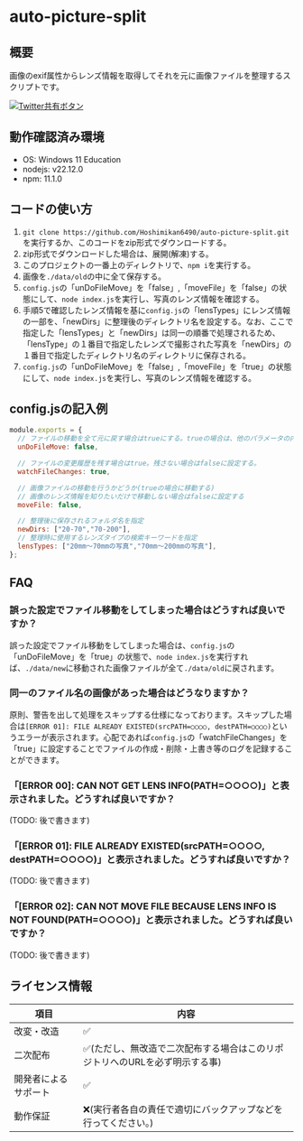 # auto-picture-split
## 概要
画像のexif属性からレンズ情報を取得してそれを元に画像ファイルを整理するスクリプトです。

[![Twitter共有ボタン](https://img.shields.io/twitter/url?url=https://twitter.com/share&style=social&logo=x&label=Twitter%E3%81%A7%E5%85%B1%E6%9C%89%E3%81%99%E3%82%8B)](https://twitter.com/share?text=%E7%94%BB%E5%83%8F%E3%81%AEexif%E5%B1%9E%E6%80%A7%E3%81%8B%E3%82%89%E3%83%AC%E3%83%B3%E3%82%BA%E6%83%85%E5%A0%B1%E3%82%92%E5%8F%96%E5%BE%97%E3%81%97%E3%81%A6%E3%81%9D%E3%82%8C%E3%82%92%E5%85%83%E3%81%AB%E7%94%BB%E5%83%8F%E3%83%95%E3%82%A1%E3%82%A4%E3%83%AB%E3%82%92%E6%95%B4%E7%90%86%E3%81%99%E3%82%8B%E3%82%B9%E3%82%AF%E3%83%AA%E3%83%97%E3%83%88&url=https%3A%2F%2Fgithub.com%2FHoshimikan6490%2Fauto-picture-split&hashtags=%E3%82%B9%E3%82%AF%E3%83%AA%E3%83%97%E3%83%88%2C%E8%87%AA%E5%8B%95%E4%BB%95%E5%88%86%E3%81%91&via=hoshimikan6490)


## 動作確認済み環境
- OS: Windows 11 Education
- nodejs: v22.12.0
- npm: 11.1.0

## コードの使い方
1. `git clone https://github.com/Hoshimikan6490/auto-picture-split.git`を実行するか、このコードをzip形式でダウンロードする。
2. zip形式でダウンロードした場合は、展開(解凍)する。
3. このプロジェクトの一番上のディレクトリで、`npm i`を実行する。
4. 画像を`./data/old`の中に全て保存する。
5. `config.js`の「unDoFileMove」を「false」,「moveFile」を「false」の状態にして、`node index.js`を実行し、写真のレンズ情報を確認する。
6. 手順5で確認したレンズ情報を基に`config.js`の「lensTypes」にレンズ情報の一部を、「newDirs」に整理後のディレクトリ名を設定する。なお、ここで指定した「lensTypes」と「newDirs」は同一の順番で処理されるため、「lensType」の１番目で指定したレンズで撮影された写真を「newDirs」の１番目で指定したディレクトリ名のディレクトリに保存される。
7. `config.js`の「unDoFileMove」を「false」,「moveFile」を「true」の状態にして、`node index.js`を実行し、写真のレンズ情報を確認する。

## config.jsの記入例
```js
module.exports = {
  // ファイルの移動を全て元に戻す場合はtrueにする。trueの場合は、他のパラメータの内容は無視される
  unDoFileMove: false,

  // ファイルの変更履歴を残す場合はtrue。残さない場合はfalseに設定する。
  watchFileChanges: true,

  // 画像ファイルの移動を行うかどうか(trueの場合に移動する)
  // 画像のレンズ情報を知りたいだけで移動しない場合はfalseに設定する
  moveFile: false,

  // 整理後に保存されるフォルダ名を指定
  newDirs: ["20-70","70-200"],
  // 整理時に使用するレンズタイプの検索キーワードを指定
  lensTypes: ["20mm～70mmの写真","70mm～200mmの写真"],
};
```

## FAQ
### 誤った設定でファイル移動をしてしまった場合はどうすれば良いですか？
誤った設定でファイル移動をしてしまった場合は、`config.js`の「unDoFileMove」を「true」の状態で、`node index.js`を実行すれば、`./data/new`に移動された画像ファイルが全て`./data/old`に戻されます。
### 同一のファイル名の画像があった場合はどうなりますか？
原則、警告を出して処理をスキップする仕様になっております。スキップした場合は`[ERROR 01]: FILE ALREADY EXISTED(srcPATH=○○○○, destPATH=○○○○)`というエラーが表示されます。心配であれば`config.js`の「watchFileChanges」を「true」に設定することでファイルの作成・削除・上書き等のログを記録することができます。
### 「[ERROR 00]: CAN NOT GET LENS INFO(PATH=○○○○)」と表示されました。どうすれば良いですか？
(TODO: 後で書きます)
### 「[ERROR 01]: FILE ALREADY EXISTED(srcPATH=○○○○, destPATH=○○○○)」と表示されました。どうすれば良いですか？
(TODO: 後で書きます)
### 「[ERROR 02]: CAN NOT MOVE FILE BECAUSE LENS INFO IS NOT FOUND(PATH=○○○○)」と表示されました。どうすれば良いですか？
(TODO: 後で書きます)

## ライセンス情報

|項目|内容|
|---|---|
|改変・改造|✅|
|二次配布|✅(ただし、無改造で二次配布する場合はこのリポジトリへのURLを必ず明示する事)|
|開発者によるサポート|✅|
|動作保証|❌(実行者各自の責任で適切にバックアップなどを行ってください。)|